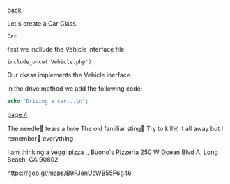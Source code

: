 [back](./page02.md)

Let's create a Car Class.

```
Car
```

first we incllude the Vehicle interface file

```
include_once('Vehicle.php');
```

Our ckass implements the Vehicle inerface

in the drive method we add the following code:

```php
echo "Driving a car...\n";
```



[page 4](./page04.md)


The needle💉 tears a hole
The old familiar sting🤧
Try to kill☠️ it all away but I remember🤔 everything

I am thinking a veggi pizza ,, Buono's Pizzeria 250 W Ocean Blvd A, Long Beach, CA 90802

https://goo.gl/maps/B9FJenUcWB55F6g46
